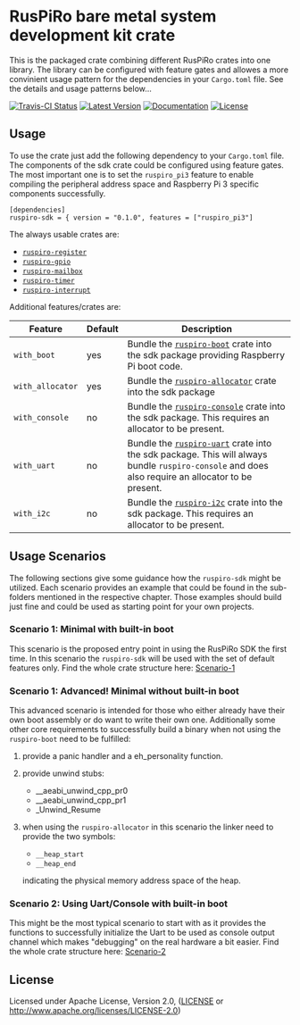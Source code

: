 # RusPiRo bare metal system development kit crate

This is the packaged crate combining different RusPiRo crates into one library. The library can be configured with feature gates
and allowes a more convinient usage pattern for the dependencies in your ``Cargo.toml`` file. See the details and usage patterns
below...

[![Travis-CI Status](https://api.travis-ci.org/RusPiRo/ruspiro-sdk.svg?branch=master)](https://travis-ci.org/RusPiRo/ruspiro-sdk)
[![Latest Version](https://img.shields.io/crates/v/ruspiro-sdk.svg)](https://crates.io/crates/ruspiro-sdk)
[![Documentation](https://docs.rs/ruspiro-sdk/badge.svg)](https://docs.rs/ruspiro-sdk)
[![License](https://img.shields.io/crates/l/ruspiro-sdk.svg)](https://github.com/RusPiRo/ruspiro-sdk#license)


## Usage
To use the crate just add the following dependency to your ``Cargo.toml`` file. The components of the sdk crate could be configured using feature gates. The most important one is to set the ``ruspiro_pi3`` feature to enable compiling the peripheral address space and Raspberry Pi 3 specific components successfully.
```
[dependencies]
ruspiro-sdk = { version = "0.1.0", features = ["ruspiro_pi3"]
```

The always usable crates are:

- [``ruspiro-register``](https://crates.io/crates/ruspiro-register)
- [``ruspiro-gpio``](https://crates.io/crates/ruspiro-gpio)
- [``ruspiro-mailbox``](https://crates.io/crates/ruspiro-mailbox)
- [``ruspiro-timer``](https://crates.io/crates/ruspiro-timer)
- [``ruspiro-interrupt``](https://crates.io/crates/ruspiro-interrupt)

Additional features/crates are:

| Feature            | Default | Description |
|--------------------|---------|-------------|
| ``with_boot``      | yes     | Bundle the [``ruspiro-boot``](https://crates.io/crates/ruspiro-boot) crate into the sdk package providing Raspberry Pi boot code.|
| ``with_allocator`` | yes     | Bundle the [``ruspiro-allocator``](https://crates.io/crates/ruspiro-allocator) crate into the sdk package|
| ``with_console``   | no      | Bundle the [``ruspiro-console``](https://crates.io/crates/ruspiro-console) crate into the sdk package. This requires an allocator to be present. |
| ``with_uart``      | no      | Bundle the [``ruspiro-uart``](https://crates.io/crates/ruspiro-uart) crate into the sdk package. This will always bundle ``ruspiro-console`` and does also require an allocator to be present.|
| ``with_i2c``       | no      | Bundle the [``ruspiro-i2c``](https://crates.io/crates/ruspiro-i2c) crate into the sdk package. This requires an allocator to be present. |


## Usage Scenarios

The following sections give some guidance how the ``ruspiro-sdk`` might be utilized. Each scenario provides an example
that could be found in the sub-folders mentioned in the respective chapter. Those examples should build just fine and could
be used as starting point for your own projects.

### Scenario 1: Minimal with built-in boot
This scenario is the proposed entry point in using the RusPiRo SDK the first time. In this scenario the ``ruspiro-sdk``
will be used with the set of default features only.
Find the whole crate structure here: [Scenario-1](scenario-1)

### Scenario 1: **Advanced!** Minimal without built-in boot

This advanced scenario is intended for those who either already have their own boot assembly or do want to write their own one.
Additionally some other core requirements to successfully build a binary when not using the ``ruspiro-boot`` need to be fulfilled:
1. provide a panic handler and a eh_personality function.
2. provide unwind stubs:
    - __aeabi_unwind_cpp_pr0
    - __aeabi_unwind_cpp_pr1
    - _Unwind_Resume
3. when using the ``ruspiro-allocator`` in this scenario the linker need to provide the two symbols:
    - ``__heap_start``
    - ``__heap_end``
    
    indicating the physical memory address space of the heap.

### Scenario 2: Using Uart/Console with built-in boot
This might be the most typical scenario to start with as it provides the functions to successfully initialize the Uart
to be used as console output channel which makes "debugging" on the real hardware a bit easier.
Find the whole crate structure here: [Scenario-2](scenario-2)


## License
Licensed under Apache License, Version 2.0, ([LICENSE](LICENSE) or http://www.apache.org/licenses/LICENSE-2.0)